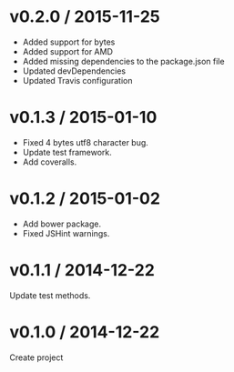 # v0.2.0 / 2015-11-25

* Added support for bytes
* Added support for AMD
* Added missing dependencies to the package.json file
* Updated devDependencies
* Updated Travis configuration

# v0.1.3 / 2015-01-10

* Fixed 4 bytes utf8 character bug.
* Update test framework.
* Add coveralls.

# v0.1.2 / 2015-01-02

* Add bower package.
* Fixed JSHint warnings.

# v0.1.1 / 2014-12-22

Update test methods.

# v0.1.0 / 2014-12-22

Create project
